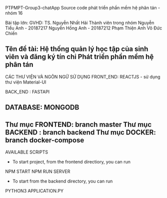 
PTPMPT-Group3-chatApp Source code phát triển phần mềm hệ phân tán - nhóm 16

Bài tập lớn: GVHD: TS. Nguyễn Nhất Hải Thành viên trong nhóm Nguyễn Tiểu Anh - 20187217 Nguyễn Hồng Anh - 20187212 Phạm Thiện Anh Võ Đức Chiến

Tên đề tài: Hệ thống quản lý học tập của sinh viên và đăng ký tín chỉ Phát triển phần mềm hệ phân tán
-----------------------

CÁC THƯ VIỆN VÀ NGÔN NGỮ SỬ DỤNG FRONT_END: 
REACTJS - sử dụng thư viện Material-UI

BACK_END : FASTAPI

DATABASE: MONGODB
----------------------
Thư mục FRONTEND: 
branch master
Thư mục BACKEND : 
branch backend
Thư mục DOCKER: 
branch docker-compose
-----------------------

AVAILABLE SCRIPTS 

+ To start project, from the frontend directiory, you can run

NPM START NPM RUN SERVER

+ To start from the backend directory, you can run

PYTHON3 APPLICATION.PY

